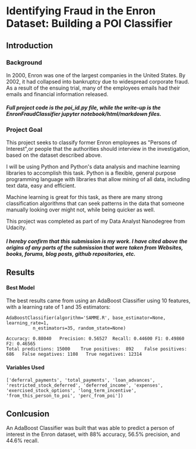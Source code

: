 # Identifying Fraud in the Enron Dataset: Building a POI Classifier

## Introduction

### Background

In 2000, Enron was one of the largest companies in the United States. By 2002, it had collapsed into bankruptcy due to widespread corporate fraud. As a result of the ensuing trial, many of the employees emails had their emails and financial information released. 

##### Full project code is the poi_id.py file, while the write-up is the EnronFraudClassifier jupyter notebook/html/markdown files.

### Project Goal

This project seeks to classify former Enron employees as "Persons of Interest",or people that the authorities should interview in the investigation, based on the dataset described above. 

I will be using Python and Python's data analysis and machine learning libraries to accomplish this task. Python is a flexible, general purpose programming language with libraries that allow mining of all data, including text data, easy and efficient.

Machine learning is great for this task, as there are many strong classification algorithms that can seek patterns in the data that someone manually looking over might not, while being quicker as well.

This project was completed as part of my Data Analyst Nanodegree from Udacity. 

##### I hereby confirm that this submission is my work. I have cited above the origins of any parts of the submission that were taken from Websites, books, forums, blog posts, github repositories, etc.

## Results 
#### Best Model
The best results came from using an AdaBoost Classifier using 10 features, with a learning rate of 1 and 35 estimators:

    AdaBoostClassifier(algorithm='SAMME.R', base_estimator=None, learning_rate=1,
              n_estimators=35, random_state=None)

    Accuracy: 0.88040	Precision: 0.56527	Recall: 0.44600	F1: 0.49860	F2: 0.46565
	Total predictions: 15000	True positives:  892	False positives:  686	False negatives: 1108	True negatives: 12314
  
#### Variables Used
	['deferral_payments', 'total_payments', 'loan_advances', 'restricted_stock_deferred', 'deferred_income', 'expenses', 'exercised_stock_options', 'long_term_incentive', 'from_this_person_to_poi', 'perc_from_poi'])

## Conlcusion
An AdaBoost Classifier was built that was able to predict a person of interest in the Enron dataset, with 88% accuracy, 56.5% precision, and 44.6% recall. 
